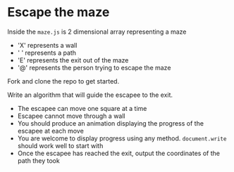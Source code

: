 # Escape the maze

Inside the `maze.js` is  2 dimensional array representing a maze

- 'X' represents a wall
- ' ' represents a path
- 'E' represents the exit out of the maze
- '@' represents the person trying to escape the maze

Fork and clone the repo to get started.

Write an algorithm that will guide the escapee to the exit.

- The escapee can move one square at a time
- Escapee cannot move through a wall
- You should produce an animation displaying the progress of the escapee at each move
- You are welcome to display progress using any method. `document.write` should work well to start with
- Once the escapee has reached the exit, output the coordinates of the path they took

